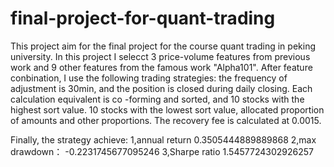 # final-project-for-quant-trading
This project aim for the final project for the course quant trading in peking university. In this project I selecct 3 price-volume features from previous work and 9 other features from the famous work "Alpha101". After feature conbination, I use the following trading strategies: the frequency of adjustment is 30min, and the position is closed during daily closing. Each calculation equivalent is co -forming and sorted, and 10 stocks with the highest sort value.
10 stocks with the lowest sort value, allocated proportion of amounts and other proportions. The recovery fee is calculated at 0.0015.

Finally, the strategy achieve: 1,annual return 0.3505444889889868  2,max drawdown： -0.2231745677095246  3,Sharpe ratio 1.5457724302926257


